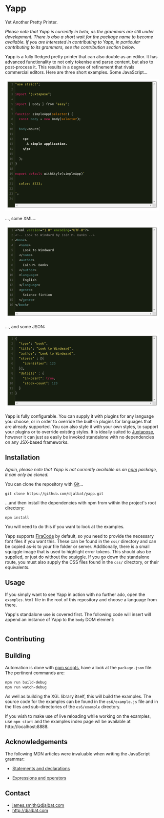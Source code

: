 # Yapp

Yet Another Pretty Printer.

*Please note that Yapp is currently in beta, as the grammars are still under development. There is also a short wait for the package name to become available. If you are interested in contributing to Yapp, in particular contributing to its grammars, see the contribution section below.*

Yapp is a fully fledged pretty printer that can also double as an editor. It has advanced functionality to not only tokenise and parse content, but also to post-process it. This results in a degree of refinement that rivals commercial editors. Here are three short examples. Some JavaScript...

![JavaScript](https://github.com/djalbat/yapp/blob/master/assets/javascript.png)

..., some XML...

![XML](https://github.com/djalbat/yapp/blob/master/assets/xml.png)

..., and some JSON:

![JSON](https://github.com/djalbat/yapp/blob/master/assets/json.png)

Yapp is fully configurable. You can supply it with plugins for any language you choose, or in order to override the built-in plugins for languages that are already supported. You can also style it with your own styles, to support your plugins or to override existing styles. It is ideally suited to [Juxtapose](https://github.com/djalbat/juxtapose), however it can just as easily be invoked standalone with no dependencies on any JSX-based frameworks.

## Installation

*Again, please note that Yapp is not currently available as an [npm](https://www.npmjs.com/) package, it can only be cloned.*

You can clone the repository with [Git](https://git-scm.com/)...

    git clone https://github.com/djalbat/yapp.git

...and then install the dependencies with npm from within the project's root directory:

    npm install

You will need to do this if you want to look at the examples.

Yapp supports [FiraCode](https://github.com/tonsky/FiraCode) by default, so you need to provide the necessary font files if you want this. These can be found in the `css/` directory and can be copied as-is to your file folder or server. Additionally, there is a small squiggle image that is used to highlight error tokens. This should also be supplied, or just do without the squiggle. If you go down the standalone route, you must also supply the CSS files found in the `css/` directory, or their equivalents.

## Usage

If you simply want to see Yapp in action with no further ado, open the `examples.html` file in the root of this repository and choose a language from there.

Yapp's standalone use is covered first. The following code will insert will append an instance of Yapp to the `body` DOM element:

```

```

## Contributing

## Building

Automation is done with [npm scripts](https://docs.npmjs.com/misc/scripts), have a look at the `package.json` file. The pertinent commands are:

    npm run build-debug
    npm run watch-debug

As well as building the XGL library itself, this will build the examples. The source code for the examples can be found in the `es6/example.js` file and in the files and sub-directories of the `es6/example` directory.

If you wish to make use of live reloading while working on the examples, use `npm start` and the examples index page wll be available at http://localhost:8888.

## Acknowledgements

The following MDN articles were invaluable when writing the JavaScript grammar:

* [Statements and declarations](https://developer.mozilla.org/en-US/docs/Web/JavaScript/Reference/Statements)

* [Expressions and operators](https://developer.mozilla.org/en-US/docs/Web/JavaScript/Guide/Expressions_and_Operators)

## Contact

- james.smith@djalbat.com
- http://djalbat.com
